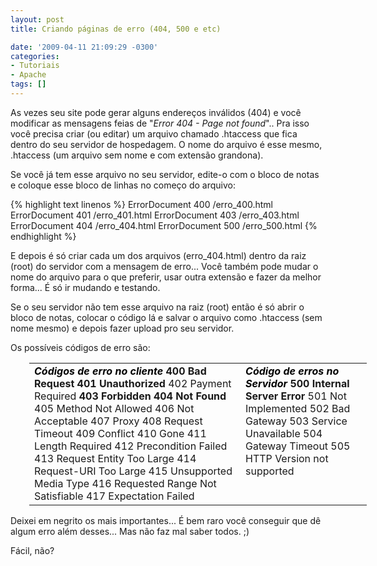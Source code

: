 ```yaml
---
layout: post
title: Criando páginas de erro (404, 500 e etc)

date: '2009-04-11 21:09:29 -0300'
categories:
- Tutoriais
- Apache
tags: []
---
```

As vezes seu site pode gerar alguns endereços inválidos (404) e você modificar as mensagens feias de "<em>Error 404 - Page not found</em>".. Pra isso você precisa criar (ou editar) um arquivo chamado .htaccess que fica dentro do seu servidor de hospedagem. O nome do arquivo é esse mesmo, .htaccess (um arquivo sem nome e com extensão grandona).

Se você já tem esse arquivo no seu servidor, edite-o com o bloco de notas e coloque esse bloco de linhas no começo do arquivo:


{% highlight text linenos %}
ErrorDocument 400 /erro_400.html
ErrorDocument 401 /erro_401.html
ErrorDocument 403 /erro_403.html
ErrorDocument 404 /erro_404.html
ErrorDocument 500 /erro_500.html
{% endhighlight %}

E depois é só criar cada um dos arquivos (erro_404.html) dentro da raiz (root) do servidor com a mensagem de erro... Você também pode mudar o nome do arquivo para o que preferir, usar outra extensão e fazer da melhor forma... É só ir mudando e testando.

Se o seu servidor não tem esse arquivo na raiz (root) então é só abrir o bloco de notas, colocar o código lá e salvar o arquivo como .htaccess (sem nome mesmo) e depois fazer upload pro seu servidor.

Os possíveis códigos de erro são:

<table style="border: medium none; width: 540px; margin-left: 30px" border="0">
<tbody>
<tr>
<td style="border: none" valign="top"><strong style="color: black"><em>Códigos de erro no cliente</em></strong>
<strong>400  	 Bad Request</strong>
<strong>401 	Unauthorized</strong>
402 	Payment Required
<strong>403 	Forbidden
404 	Not Found</strong>
405 	Method Not Allowed
406 	Not Acceptable
407 	Proxy
408 	Request Timeout
409 	Conflict
410 	Gone
411 	Length Required
412 	Precondition Failed
413 	Request Entity Too Large
414 	Request-URI Too Large
415 	Unsupported Media Type
416 	Requested Range Not Satisfiable
417 	Expectation Failed</td>
<td style="border: none" valign="top"><strong style="color: black"><em>Código de erros no Servidor</em></strong>
<strong>500 	Internal Server Error</strong>
501 	Not Implemented
502 	Bad Gateway
503 	Service Unavailable
504 	Gateway Timeout
505 	HTTP Version not supported</td>
</tr>
</tbody>
</table>
Deixei em negrito os mais importantes... É bem raro você conseguir que dê algum erro além desses... Mas não faz mal saber todos. ;)

Fácil, não?

